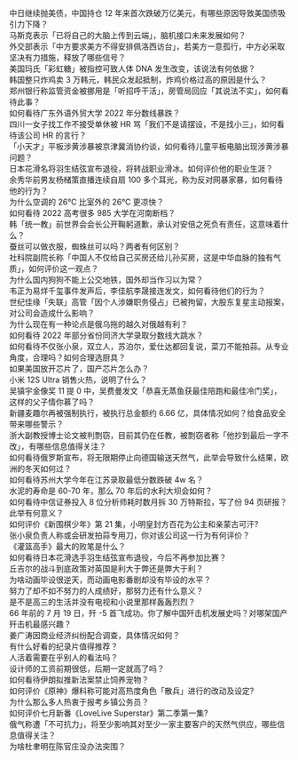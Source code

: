 中日继续抛美债，中国持仓 12 年来首次跌破万亿美元，有哪些原因导致美国债吸引力下降？  
马斯克表示「已将自己的大脑上传到云端」，脑机接口未来发展如何？  
外交部表示「中方要求美方不得安排佩洛西访台」，若美方一意孤行，中方必采取坚决有力措施，释放了哪些信号？  
美国玛氏「彩虹糖」被指控可致人体 DNA 发生改变，该说法有何依据？  
韩国整只炸鸡卖 3 万韩元，韩民众发起抵制，炸鸡价格过高的原因是什么？  
郑州银行称监管资金被挪用是「听招呼干活」，房管局回应「其说法不实」，如何看待此事？  
如何看待广东外语外贸大学 2022 年分数线暴跌？  
四川一女子找工作不接受单休被 HR 骂「我们不是请摆设，不是找小三」，如何看待该公司 HR 的言行？  
「小天才」平板涉黄涉暴被京津冀消协约谈，如何看待儿童平板电脑出现涉黄涉暴问题？  
日本花滑名将羽生结弦宣布退役，将转战职业滑冰。如何评价他的职业生涯？  
余秀华前男友杨槠策直播连续自扇 100 多个耳光，称为反对网暴家暴，如何看待他的行为？  
为什么空调的 26℃ 比室外的 26℃ 更凉快？  
如何看待 2022 高考很多 985 大学在河南断档？  
韩「统一教」前世界会会长公开鞠躬道歉，承认对安倍之死负有责任，这意味着什么？  
蚕丝可以做衣服，蜘蛛丝可以吗？两者有何区别？  
社科院副院长称「中国人不仅给自己买房还给儿孙买房，这是中华血脉的独有气质」，如何评价这一观点？  
为什么国内狗狗不能上公交地铁，国外却当作习以为常？  
韦正为易烊千玺事件发声后，李佳航李晟接连发文，如何看待他们的行为？  
世纪佳缘「失联」高管「因个人涉嫌职务侵占」已被拘留，大股东复星主动报案，对公司会造成什么影响？  
为什么现在有一种论点是俄乌拖的越久对俄越有利？  
如何看待 2022 年部分省份同济大学录取分数线大跳水？  
如何看待不仅张小泉，双立人，苏泊尔，爱仕达都回复说，菜刀不能拍蒜。从专业角度，合理吗？如何合理选厨具？  
如果美国放开芯片了，国产芯片怎么办？  
小米 12S Ultra 销售火热，说明了什么？  
吴镇宇金像奖 11 提 0 中，吴费曼发文「恭喜无蒸鱼获最佳陪跑和最佳冷门奖」，这样的父子情你慕了吗？  
新疆麦趣尔再被强制执行，被执行总金额约 6.66 亿，具体情况如何？给食品安全带来哪些警示？  
浙大副教授博士论文被判剽窃，目前其仍在任教，被剽窃者称「他抄到最后一字不改」，有哪些信息值得关注？  
如何看待俄罗斯宣布，将无限期停止向德国输送天然气，此举会导致什么结果，欧洲的冬天如何过？  
如何看待苏州大学今年在江苏录取最低分数跌破 4w 名？  
水泥的寿命是 60-70 年，那么 70 年后的水利大坝会如何？  
如何看待中信证券投入 8 位分析师耗时数月拆 30 万特斯拉，写了份 94 页研报？ 此举有何意义？  
如何评价《新围棋少年》第 21 集，小明皇封方百花为公主和亲蒙古可汗?  
张小泉负责人称或会研发拍蒜专用刀，你对该公司这一行为有何评价？  
《灌篮高手》最大的败笔是什么？  
如何看待日本花滑选手羽生结弦宣布退役，今后不再参加比赛？  
丘吉尔的战斗到底政策对英国是利大于弊还是弊大于利？  
为啥动画毕设很逆天，而动画电影番剧却没有毕设的水平？  
努力了却不如不努力的人成绩好，那努力还有什么意义？  
是不是高三的生活并没有电视和小说里那样轰轰烈烈？  
66 年前的 7 月 19 日，歼 -5 首飞成功。你了解中国歼击机发展史吗？对哪架国产歼击机最感兴趣？  
姜广涛因商业经济纠纷配合调查，具体情况如何？  
有什么好看的纪录片值得推荐？  
人活着需要在乎别人的看法吗？  
设计师的工资前期很低，后期一定就高了吗？  
如何看待伊朗拟推新法案禁止饲养宠物？  
如何评价《原神》爆料称可能对高热度角色「散兵」进行的改动及设定?  
为什么那么多人热衷于报考乡镇公务员？  
如何评价七月新番《LoveLive Superstar》第二季第一集?  
俄气称遭「不可抗力」，将至少影响其对至少一家主要客户的天然气供应，哪些信息值得关注？  
为啥杜聿明在陈官庄没办法突围？  
